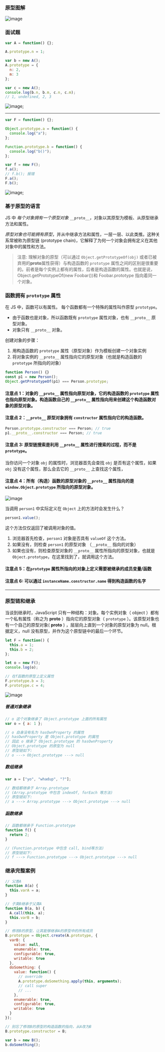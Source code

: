 ### 原型图解

![image](./PrototypeFull.png)

### 面试题

```js
var A = function() {};

A.prototype.n = 1;

var b = new A();
A.prototype = {
  n: 2,
  m: 3
};

var c = new A();
console.log(b.n, b.m, c.n, c.m);
// 1, undefined, 2, 3
```

![image](./Q1.png);

---

```js
var F = function() {};

Object.prototype.a = function() {
  console.log("a");
};

Function.prototype.b = function() {
  console.log("b()");
};

var f = new F();
f.a();
// f.b(); 报错
F.a();
F.b();
```

![image](./Q2.png);

### 基于原型的语言

JS 中 _每个对象拥有一个原型对象_ `__proto__`，对象以其原型为模板、从原型继承方法和属性。

_原型对象也可能拥有原型_，并从中继承方法和属性，一层一层、以此类推。这种关系常被称为原型链 (prototype chain)，它解释了为何一个对象会拥有定义在其他对象中的属性和方法。

> 注意: 理解对象的原型（可以通过 `Object.getPrototypeOf(obj)` 或者已被弃用的**proto**属性获得）与构造函数的 `prototype` 属性之间的区别是很重要的。前者是每个实例上都有的属性，后者是构造函数的属性。也就是说，Object.getPrototypeOf(new Foobar())和 Foobar.prototype 指向着同一个对象。

### 函数拥有 `prototype` 属性

在 JS 中，函数可以有属性。 每个函数都有一个特殊的属性叫作原型 `prototype`。

- 由于函数也是对象，所以函数既有 `prototype` 属性对象，也有 `__proto__` 原型对象。
- 对象只有 `__proto__` 对象。

创建对象的步骤：

1. 用构造函数的 `prototype` 属性（原型对象）作为模板创建一个对象实例
2. 将对象实例的 `__proto__` 属性指向它的原型对象（也就是构造函数的 `prototype` 所指向的对象）

```js
function Person() {}
const p1 = new Person();
Object.getPrototypeOf(p1) === Person.prototype;
```

#### 注意点 1：对象的 `__proto__` 属性指向原型对象，它的构造函数的 `prototype` 属性也指向原型对象。构造函数自己的 `__proto__` 属性指向用来创建这个构造函数对象的原型对象。

#### 注意点 2：`__proto__` 原型对象拥有 `constructor` 属性指向它的构造函数。

```js
Person.prototype.constructor === Person; // true
p1.__proto__.constructor === Person; // true
```

#### 注意点 3: 原型链搜索是利用 `__proto__` 属性进行搜索的过程，而不是 `prototype`。

当你访问一个对象 `obj` 的属性时，浏览器首先会查找 `obj` 是否有这个属性，如果 `obj` 没有这个属性，那么会去它的 `__proto__` 上查找这个属性，

#### 注意点 4：所有（构造）函数的原型对象的 `__proto__` 属性指向的是 `window.Object.prototype` 所指向的原型对象。

![image](./prototype.png)

当调用 `person1` 中实际定义在 `Object` 上的方法时会发生什么？

```js
person1.value();
```

这个方法仅仅返回了被调用对象的值。

1. 浏览器首先检查，`person1` 对象是否具有 `valueOf` 这个方法。
2. 如果没有，则检查 `person1` 的原型对象 （`__proto__` 指向的对象）
3. 如果也没有，则检查原型对象的 `__proto__` 属性所指向的原型对象，也就是 `Object.prototype`，在这里找到了，就调用这个方法。

#### 注意点 5：在`prototype` 属性所指向的对象上定义需要被继承的成员变量/函数

#### 注意点 6: 可以通过 `instanceName.constructor.name` 得到构造函数的名字

---

### 原型链和继承

当谈到继承时，JavaScript 只有一种结构：对象。每个实例对象（ object ）都有一个私有属性（称之为 **proto** ）指向它的原型对象（ `prototype` ）。该原型对象也有一个自己的原型对象( **proto** ) ，层层向上直到一个对象的原型对象为 null。根据定义，null 没有原型，并作为这个原型链中的最后一个环节。

```js
let F = function() {
  this.a = 1;
  this.b = 2;
};

let o = new F();
console.log(o);

// 在f函数的原型上定义属性
F.prototype.b = 3;
F.prototype.c = 4;
```

![image](./inheritance.png)

##### 普通对象继承

```js
// o 这个对象继承了 Object.prototype 上面的所有属性
var o = { a: 1 };

// o 自身没有名为 hasOwnProperty 的属性
// hasOwnProperty 是 Object.prototype 的属性
// 因此 o 继承了 Object.prototype 的 hasOwnProperty
// Object.prototype 的原型为 null
// 原型链如下:
// o ---> Object.prototype ---> null
```

##### 数组继承

```js
var a = ["yo", "whadup", "?"];

// 数组都继承于 Array.prototype
// (Array.prototype 中包含 indexOf, forEach 等方法)
// 原型链如下:
// a ---> Array.prototype ---> Object.prototype ---> null
```

##### 函数继承

```js
// 函数都继承于 Function.prototype
function f() {
  return 2;
}

// (Function.prototype 中包含 call, bind等方法)
// 原型链如下:
// f ---> Function.prototype ---> Object.prototype ---> null
```

### 继承完整案例

```js
// 父类A
function A(a) {
  this.varA = a;
}

// 子类B继承于父类A
function B(a, b) {
  A.call(this, a);
  this.varB = b;
}

// 修改B的原型，让其能够继承A的原型中的所有成员
B.prototype = Object.create(A.prototype, {
  varB: {
    value: null,
    enumerable: true,
    configurable: true,
    writable: true
  },
  doSomething: {
    value: function() {
      // override
      A.prototype.doSomething.apply(this, arguments);
      // call super
      // ...
    },
    enumerable: true,
    configurable: true,
    writable: true
  }
});

// 别忘了修改B的原型的构造函数的指向，从A改为B
B.prototype.constructor = B;

var b = new B();
b.doSomething();
```
